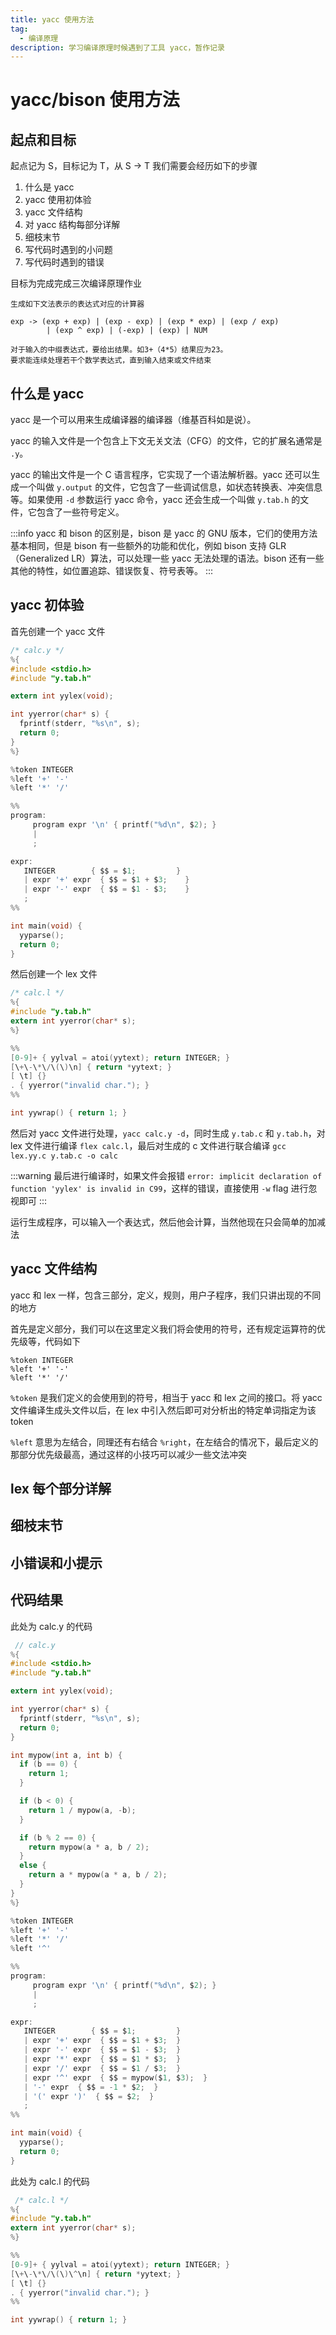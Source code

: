 ```yaml
---
title: yacc 使用方法
tag:
  - 编译原理
description: 学习编译原理时候遇到了工具 yacc，暂作记录
---
```


# yacc/bison 使用方法

## 起点和目标

起点记为 S，目标记为 T，从 S -> T 我们需要会经历如下的步骤

1. 什么是 yacc
2. yacc 使用初体验
3. yacc 文件结构
4. 对 yacc 结构每部分详解
5. 细枝末节
6. 写代码时遇到的小问题
7. 写代码时遇到的错误

目标为完成完成三次编译原理作业

```
生成如下文法表示的表达式对应的计算器

exp -> (exp + exp) | (exp - exp) | (exp * exp) | (exp / exp)
        | (exp ^ exp) | (-exp) | (exp) | NUM

对于输入的中缀表达式，要给出结果。如3+（4*5）结果应为23。
要求能连续处理若干个数学表达式，直到输入结束或文件结束
```

## 什么是 yacc

yacc 是一个可以用来生成编译器的编译器（维基百科如是说）。

yacc 的输入文件是一个包含上下文无关文法（CFG）的文件，它的扩展名通常是 `.y`。

yacc 的输出文件是一个 C 语言程序，它实现了一个语法解析器。yacc 还可以生成一个叫做 `y.output` 的文件，它包含了一些调试信息，如状态转换表、冲突信息等。如果使用 `-d` 参数运行 yacc 命令，yacc 还会生成一个叫做 `y.tab.h` 的文件，它包含了一些符号定义。

:::info
yacc 和 bison 的区别是，bison 是 yacc 的 GNU 版本，它们的使用方法基本相同，但是 bison 有一些额外的功能和优化，例如 bison 支持 GLR（Generalized LR）算法，可以处理一些 yacc 无法处理的语法。bison 还有一些其他的特性，如位置追踪、错误恢复、符号表等。
:::

## yacc 初体验

首先创建一个 yacc 文件

```c
/* calc.y */
%{
#include <stdio.h>
#include "y.tab.h"

extern int yylex(void);

int yyerror(char* s) {
  fprintf(stderr, "%s\n", s);
  return 0;
}
%}

%token INTEGER
%left '+' '-'
%left '*' '/'

%%
program:
     program expr '\n' { printf("%d\n", $2); }
     |
     ;

expr:
   INTEGER        { $$ = $1;         }
   | expr '+' expr  { $$ = $1 + $3;    }
   | expr '-' expr  { $$ = $1 - $3;    }
   ;
%%

int main(void) {
  yyparse();
  return 0;
}
```

然后创建一个 lex 文件

```c
/* calc.l */
%{
#include "y.tab.h"
extern int yyerror(char* s);
%}

%%
[0-9]+ { yylval = atoi(yytext); return INTEGER; }
[\+\-\*\/\(\)\n] { return *yytext; }
[ \t] {}
. { yyerror("invalid char."); }
%%

int yywrap() { return 1; }
```

然后对 yacc 文件进行处理，`yacc calc.y -d`，同时生成 `y.tab.c` 和 `y.tab.h`，对 lex 文件进行编译 `flex calc.l`，最后对生成的 c 文件进行联合编译 `gcc lex.yy.c y.tab.c -o calc`

:::warning
最后进行编译时，如果文件会报错 `error: implicit declaration of function 'yylex' is invalid in C99`，这样的错误，直接使用 `-w` flag 进行忽视即可
:::

运行生成程序，可以输入一个表达式，然后他会计算，当然他现在只会简单的加减法

## yacc 文件结构

yacc 和 lex 一样，包含三部分，定义，规则，用户子程序，我们只讲出现的不同的地方

首先是定义部分，我们可以在这里定义我们将会使用的符号，还有规定运算符的优先级等，代码如下

```
%token INTEGER
%left '+' '-'
%left '*' '/'
```

`%token` 是我们定义的会使用到的符号，相当于 yacc 和 lex 之间的接口。将 yacc 文件编译生成头文件以后，在 lex 中引入然后即可对分析出的特定单词指定为该 token

`%left` 意思为左结合，同理还有右结合 `%right`，在左结合的情况下，最后定义的那部分优先级最高，通过这样的小技巧可以减少一些文法冲突

## lex 每个部分详解

## 细枝末节

## 小错误和小提示

## 代码结果

此处为 calc.y 的代码

```c
 // calc.y
%{
#include <stdio.h>
#include "y.tab.h"

extern int yylex(void);

int yyerror(char* s) {
  fprintf(stderr, "%s\n", s);
  return 0;
}

int mypow(int a, int b) {
  if (b == 0) {
    return 1;
  }

  if (b < 0) {
    return 1 / mypow(a, -b);
  }

  if (b % 2 == 0) {
    return mypow(a * a, b / 2);
  }
  else {
    return a * mypow(a * a, b / 2);
  }
}
%}

%token INTEGER
%left '+' '-'
%left '*' '/'
%left '^'

%%
program:
     program expr '\n' { printf("%d\n", $2); }
     |
     ;

expr:
   INTEGER        { $$ = $1;         }
   | expr '+' expr  { $$ = $1 + $3;  }
   | expr '-' expr  { $$ = $1 - $3;  }
   | expr '*' expr  { $$ = $1 * $3;  }
   | expr '/' expr  { $$ = $1 / $3;  }
   | expr '^' expr  { $$ = mypow($1, $3);  }
   | '-' expr  { $$ = -1 * $2;  }
   | '(' expr ')'  { $$ = $2;  }
   ;
%%

int main(void) {
  yyparse();
  return 0;
}
```

此处为 calc.l 的代码

```c
 /* calc.l */
%{
#include "y.tab.h"
extern int yyerror(char* s);
%}

%%
[0-9]+ { yylval = atoi(yytext); return INTEGER; }
[\+\-\*\/\(\)\^\n] { return *yytext; }
[ \t] {}
. { yyerror("invalid char."); }
%%

int yywrap() { return 1; }
```
